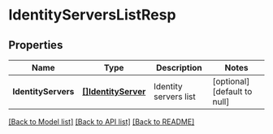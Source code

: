 # IdentityServersListResp

## Properties
Name | Type | Description | Notes
------------ | ------------- | ------------- | -------------
**IdentityServers** | [**[]IdentityServer**](IdentityServer.md) | Identity servers list | [optional] [default to null]

[[Back to Model list]](../README.md#documentation-for-models) [[Back to API list]](../README.md#documentation-for-api-endpoints) [[Back to README]](../README.md)

